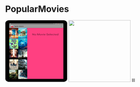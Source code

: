 # PopularMovies


<img src="movie-main.png" width="200" height="200">  
<img src="movie-detail.png" width="200" height="200"> lll
